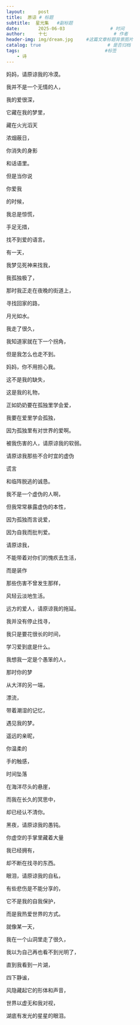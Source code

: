 ```yaml
---
layout:     post                       
title:  原谅 # 标题
subtitle:  星光集   #副标题
date:       2025-06-03                 # 时间
author:     十七                         # 作者
header-img: img/dream.jpg     #这篇文章标题背景图片
catalog: true                         # 是否归档
tags:                                #标签
    - 诗
---
```

妈妈，请原谅我的冷漠。

我并不是一个无情的人，

我的爱很深，

它藏在我的梦里，

藏在火光滔天

浓烟蔽日，

你消失的身影

和话语里。

但是当你说

你爱我

的时候，

我总是惊慌，

手足无措，

找不到爱的语言。

有一天，

我梦见死神来找我，

我孤独极了，

那时我正走在夜晚的街道上，

寻找回家的路，

月光如水。

我走了很久，

我知道家就在下一个拐角，

但是我怎么也走不到。

妈妈，你不用担心我。

这不是我的缺失，

这是我的礼物，

正如奶奶要在孤独里学会爱，

我要在爱里学会孤独，

因为孤独里有对世界的爱啊。

被我伤害的人，请原谅我的软弱。

请原谅我那些不合时宜的虚伪

谎言

和临阵脱逃的诚恳。

我不是一个虚伪的人啊，

但我常常暴露虚伪的本性，

因为孤独而言说爱，

因为自我而批判爱。

请原谅我，

不能带着对你们的愧疚去生活，

而是装作

那些伤害不曾发生那样，

风轻云淡地生活。

远方的爱人，请原谅我的拖延。

我并没有停止找寻，

我只是要花很长的时间，

学习爱到底是什么。

我想我一定是个愚笨的人，

那时你的梦

从大洋的另一端，

漂流，

带着潮湿的记忆，

遇见我的梦。

遥远的亲昵，

你温柔的

手的触感，

时间坠落

在海洋尽头的悬崖，

而我在长久的冥思中，

却已经认不清你。

黑夜，请原谅我的愚钝。

你虚空的手掌里藏着大量

我已经拥有，

却不断在找寻的东西。

眼泪，请原谅我的自私，

有些悲伤是不能分享的，

它不是我的自我保护，

而是我热爱世界的方式。

就像某一天，

我在一个山洞里走了很久，

我以为自己再也看不到光明了，

直到我看到一片湖，

四下静谧，

风隐藏起它的形体和声音，

世界以虚无和我对视，

湖底有发光的星星的眼泪。
